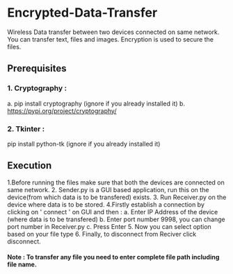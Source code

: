 # Encrypted-Data-Transfer
Wireless Data transfer between two devices connected on same network. You can transfer text, files and images.
Encryption is used to secure the files.

## Prerequisites
### 1. Cryptography : 
   a. pip install cryptography  (ignore if you already installed it)
   b. https://pypi.org/project/cryptography/

### 2. Tkinter : 
   pip install python-tk (ignore if you already installed it)
       

## Execution
1.Before running the files make sure that both the devices are connected on same network.
2. Sender.py is a GUI based application, run this on the device(from which data is to be transfered) exists.
3. Run Receiver.py on the device where data is to be stored.
4.Firstly establish a connection by clicking on ' connect ' on GUI and then :
  a. Enter IP Address of the device (where data is to be transfered)
  b. Enter port number 9998, you can change port number in Receiver.py
  c. Press Enter
5. Now you can select option based on your file type
6. Finally, to disconnect from Reciver click disconnect.
#### Note : To transfer any file you need to enter complete file path including file name.
